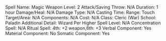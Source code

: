 
Spell Name: Magic Weapon
Level: 2
Attack/Saving Throw: N/A
Duration: 1 hour
Damage/Heal: N/A
Damage Type: N/A
Casting Time: 
Range: Touch
Target/Area: N/A
Components: N/A
Cost: N/A
Class: Cleric (War)
School:  Paladin
Additional Detail:  Wizard
Per Higher Spell Level: N/A
Concentration Spell: N/A
Ritual Spell: 4th: +2 weapon,6th: +3
Verbal Component: Yes
Material Component: No
Somatic Component: Yes
